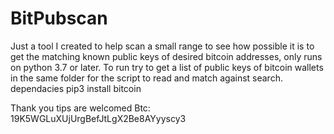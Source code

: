 # BitPubscan
Just a tool I created to help scan a small range to see how possible it is to get the matching known public keys of desired bitcoin addresses, only runs on python 3.7 or later.
To run try to get a list of public keys of bitcoin wallets in the same folder for the script to read and match against search.
dependacies
pip3 install bitcoin





Thank you tips are welcomed Btc: 19K5WGLuXUjUrgBefJtLgX2Be8AYyyscy3

